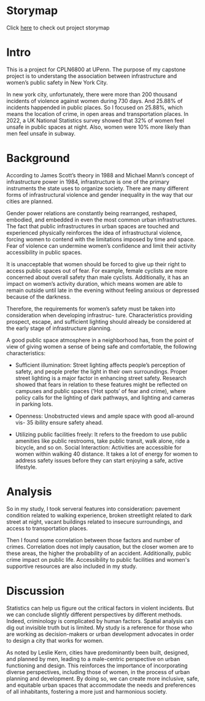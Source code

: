 # Storymap
Click [here](https://storymaps.arcgis.com/stories/370a10688d2c4874bdc5ddd57467f6b5) to check out project storymap

# Intro

This is a project for CPLN6800 at UPenn. The purpose of my capstone project is to understang the association between infrastructure and women’s public safety in New York City. 

In new york city, unfortunately, there were more than 200 thousand incidents of violence against women during 730 days. And 25.88% of incidents happended in public places. So I focused on 25.88%, which means the location of crime, in open areas and transportation places. In 2022, a UK National Statistics survey showed that 32% of women feel unsafe in public spaces at night. Also, women were 10% more likely than men feel unsafe in subway. 

# Background
According to James Scott’s theory in 1988 and Michael Mann’s concept of infrastructure power in 1984, infrastructure is one of the primary instruments the state uses to organize society. There are many different forms of infrastructural violence and gender inequality in the way that our cities are planned. 

Gender power relations are constantly being rearranged, reshaped, embodied, and embedded in even the most common urban infrastructures. The fact that public infrastructures in urban spaces are touched and experienced physically reinforces the idea of infrastructural violence, forcing women to contend with the limitations imposed by time and space. Fear of violence can undermine women’s confidence and limit their activity accessibility in public spaces. 

It is unacceptable that women should be forced to give up their right to access public spaces out of fear. For example, female cyclists are more concerned about overall safety than male cyclists. Additionally, it has an impact on women’s activity duration, which means women are able to remain outside until late in the evening without feeling anxious or depressed because of the darkness. 

Therefore, the requirements for women’s safety must be taken into consideration when developing infrastruc- ture. Characteristics providing prospect, escape, and sufficient lighting should already be considered at the early stage of infrastructure planning. 

A good public space atmosphere in a neighborhood has, from the point of view of giving women a sense of being safe and comfortable, the following characteristics:
- Sufficient illumination: Street lighting affects people’s perception of safety, and people prefer the light in their own surroundings. Proper street lighting is a major factor in enhancing street safety. Research showed that fears in relation to these features might be reflected on campuses and public spaces (‘Hot spots’ of fear and crime), where policy calls for the lighting of dark pathways, and lighting and cameras in parking lots.

- Openness: Unobstructed views and ample space with good all-around vis- 35 ibility ensure safety ahead.

- Utilizing public facilities freely: It refers to the freedom to use public amenities like public restrooms, take public transit, walk alone, ride a bicycle, and so on.
Social Interaction: Activities are accessible for women within walking 40 distance. It takes a lot of energy for women to address safety issues before they
can start enjoying a safe, active lifestyle.

# Analysis
So in my study, I took serveral features into consideration: pavement condition related to walking experience, broken streetlight related to dark street at night, vacant buildings related to insecure surroundings, and access to transportation places. 

Then I found some correlation between those factors and number of crimes. Correlation does not imply causation, but the closer women are to these areas, the higher the probability of an accident. Additionally, public crime impact on public life. Accessibility to public facilities and women's supportive resources are also included in my study. 

# Discussion
Statistics can help us figure out the critical factors in violent incidents. But we can conclude slightly different perspectives by different methods. Indeed, criminology is complicated by human factors. Spatial analysis can dig out invisible truth but is limited. My study is a reference for those who are working as decision-makers or urban development advocates in order to design a city that works for women. 

As noted by Leslie Kern, cities have predominantly been built, designed, and planned by men, leading to a male-centric perspective on urban functioning and design. This reinforces the importance of incorporating diverse perspectives, including those of women, in the process of urban planning and development. By doing so, we can create more inclusive, safe, and equitable urban spaces that accommodate the needs and preferences of all inhabitants, fostering a more just and harmonious society.
